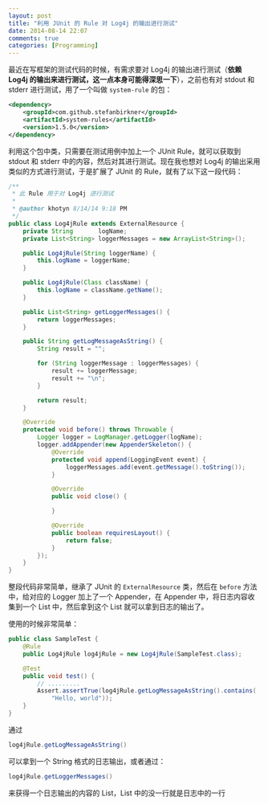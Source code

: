 ```yaml
---
layout: post
title: "利用 JUnit 的 Rule 对 Log4j 的输出进行测试"
date: 2014-08-14 22:07
comments: true
categories: [Programming]
---
```


最近在写框架的测试代码的时候，有需求要对 Log4j 的输出进行测试（**依赖 Log4j 的输出来进行测试，这一点本身可能得深思一下**），之前也有对 stdout 和 stderr 进行测试，用了一个叫做 `system-rule` 的包：

```xml
<dependency>
    <groupId>com.github.stefanbirkner</groupId>
    <artifactId>system-rules</artifactId>
    <version>1.5.0</version>
</dependency>
```

利用这个包中类，只需要在测试用例中加上一个 JUnit Rule，就可以获取到 stdout 和 stderr 中的内容，然后对其进行测试。现在我也想对 Log4j 的输出采用类似的方式进行测试，于是扩展了 JUnit 的 Rule，就有了以下这一段代码：

```java
/**
 * 此 Rule 用于对 Log4j 进行测试
 *
 * @author khotyn 8/14/14 9:18 PM
 */
public class Log4jRule extends ExternalResource {
    private String       logName;
    private List<String> loggerMessages = new ArrayList<String>();

    public Log4jRule(String loggerName) {
        this.logName = loggerName;
    }

    public Log4jRule(Class className) {
        this.logName = className.getName();
    }

    public List<String> getLoggerMessages() {
        return loggerMessages;
    }

    public String getLogMessageAsString() {
        String result = "";

        for (String loggerMessage : loggerMessages) {
            result += loggerMessage;
            result += "\n";
        }

        return result;
    }

    @Override
    protected void before() throws Throwable {
        Logger logger = LogManager.getLogger(logName);
        logger.addAppender(new AppenderSkeleton() {
            @Override
            protected void append(LoggingEvent event) {
                loggerMessages.add(event.getMessage().toString());
            }

            @Override
            public void close() {

            }

            @Override
            public boolean requiresLayout() {
                return false;
            }
        });
    }
}
```

整段代码非常简单，继承了 JUnit 的 `ExternalResource` 类，然后在 `before` 方法中，给对应的 Logger 加上了一个 Appender，在 Appender 中，将日志内容收集到一个 List 中，然后拿到这个 List 就可以拿到日志的输出了。

使用的时候非常简单：

```java
public class SampleTest {
    @Rule
    public Log4jRule log4jRule = new Log4jRule(SampleTest.class);

    @Test
    public void test() {
      	// .........
        Assert.assertTrue(log4jRule.getLogMessageAsString().contains(
            "Hello, world"));
    }
}
```

通过 

```java
log4jRule.getLogMessageAsString()
```

可以拿到一个 String 格式的日志输出，或者通过：


```java
log4jRule.getLoggerMessages()
```

来获得一个日志输出的内容的 List，List 中的没一行就是日志中的一行